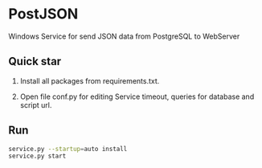 PostJSON
========

Windows Service for send JSON data from PostgreSQL to WebServer

Quick star
-----------

1. Install all packages from requirements.txt. 

2. Open file conf.py for editing Service timeout, queries for database and script url.

Run
--
```sh
service.py --startup=auto install
service.py start
```
